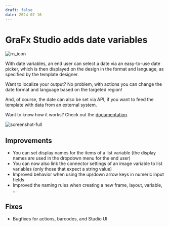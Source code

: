 ```yaml
---
draft: false
date: 2024-07-16
---
```


# GraFx Studio adds date variables

![rn_icon](https://chilipublishdocs.imgix.net/logos/CHILI_LOGOS_OK-10.svg)

With date variables, an end user can select a date via an easy-to-use date picker, which is then displayed on the design in the format and language, as specified by the template designer.

Want to localize your output? No problem, with actions you can change the date format and language based on the targeted region!

And, of course, the date can also be set via API, if you want to feed the template with data from an external system.

Want to know how it works? Check out the [documentation](/GraFx-Studio/guides/template-variables/date/).

![screenshot-full](/release-notes/releasenotesassets/date-variable.gif)

<!-- more -->

## Improvements

- You can set display names for the items of a list variable (the display names are used in the dropdown menu for the end user)
- You can now also link the connector settings of an image variable to list variables (only those that expect a string value)
- Improved behavior when using the up/down arrow keys in numeric input fields
- Improved the naming rules when creating a new frame, layout, variable, ...

## Fixes

- Bugfixes for actions, barcodes, and Studio UI
